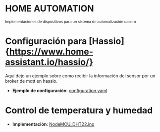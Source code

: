 

# HOME AUTOMATION
<small>Implementaciones de dispositivos para un sistema de automatización casero</small>


Configuración para [Hassio]{https://www.home-assistant.io/hassio/}
================================

Aquí dejo un ejemplo sobre como recibir la información del sensor por un broker de mqtt en hassio.

* **Ejemplo de configuración**: [configuration.yaml](https://github.com/csarin/Home-Automation/blob/master/Configuration/configuration.yaml)


Control de temperatura y humedad
================================

* **Implementación**: [NodeMCU_DHT22.ino](https://github.com/csarin/Home-Automation/blob/master/NodeMCU/NodeMCU_DHT22.ino)